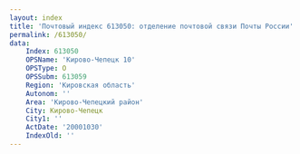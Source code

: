 ```yaml
---
layout: index
title: 'Почтовый индекс 613050: отделение почтовой связи Почты России'
permalink: /613050/
data:
    Index: 613050
    OPSName: 'Кирово-Чепецк 10'
    OPSType: О
    OPSSubm: 613059
    Region: 'Кировская область'
    Autonom: ''
    Area: 'Кирово-Чепецкий район'
    City: Кирово-Чепецк
    City1: ''
    ActDate: '20001030'
    IndexOld: ''
---
```

